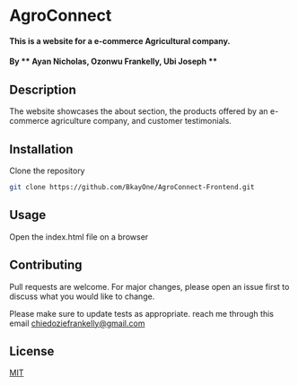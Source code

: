 # AgroConnect
#### This is a website for a e-commerce Agricultural company.
#### By ** Ayan Nicholas, Ozonwu Frankelly, Ubi Joseph **
## Description
The website showcases the about section, the products offered by an e-commerce agriculture company, and customer testimonials.



## Installation

Clone the repository

```bash
git clone https://github.com/BkayOne/AgroConnect-Frontend.git
```


## Usage

Open the index.html file on a browser 



## Contributing
Pull requests are welcome. For major changes, please open an issue first to discuss what you would like to change.

Please make sure to update tests as appropriate.
reach me through this email chiedoziefrankelly@gmail.com
## License
[MIT](https://choosealicense.com/licenses/mit/)
